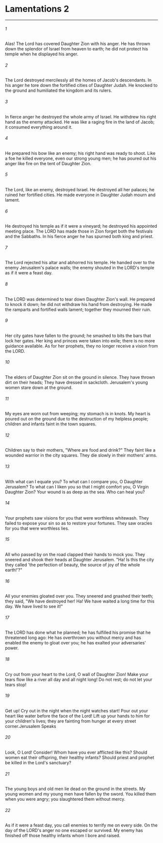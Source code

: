 # Lamentations 2
***



###### 1 
Alas! The Lord has covered Daughter Zion with his anger. He has thrown down the splendor of Israel from heaven to earth; he did not protect his temple when he displayed his anger. 

###### 2 
The Lord destroyed mercilessly all the homes of Jacob's descendants. In his anger he tore down the fortified cities of Daughter Judah. He knocked to the ground and humiliated the kingdom and its rulers. 

###### 3 
In fierce anger he destroyed the whole army of Israel. He withdrew his right hand as the enemy attacked. He was like a raging fire in the land of Jacob; it consumed everything around it. 

###### 4 
He prepared his bow like an enemy; his right hand was ready to shoot. Like a foe he killed everyone, even our strong young men; he has poured out his anger like fire on the tent of Daughter Zion. 

###### 5 
The Lord, like an enemy, destroyed Israel. He destroyed all her palaces; he ruined her fortified cities. He made everyone in Daughter Judah mourn and lament. 

###### 6 
He destroyed his temple as if it were a vineyard; he destroyed his appointed meeting place. The LORD has made those in Zion forget both the festivals and the Sabbaths. In his fierce anger he has spurned both king and priest. 

###### 7 
The Lord rejected his altar and abhorred his temple. He handed over to the enemy Jerusalem's palace walls; the enemy shouted in the LORD's temple as if it were a feast day. 

###### 8 
The LORD was determined to tear down Daughter Zion's wall. He prepared to knock it down; he did not withdraw his hand from destroying. He made the ramparts and fortified walls lament; together they mourned their ruin. 

###### 9 
Her city gates have fallen to the ground; he smashed to bits the bars that lock her gates. Her king and princes were taken into exile; there is no more guidance available. As for her prophets, they no longer receive a vision from the LORD. 

###### 10 
The elders of Daughter Zion sit on the ground in silence. They have thrown dirt on their heads; They have dressed in sackcloth. Jerusalem's young women stare down at the ground. 

###### 11 
My eyes are worn out from weeping; my stomach is in knots. My heart is poured out on the ground due to the destruction of my helpless people; children and infants faint in the town squares. 

###### 12 
Children say to their mothers, "Where are food and drink?" They faint like a wounded warrior in the city squares. They die slowly in their mothers' arms. 

###### 13 
With what can I equate you? To what can I compare you, O Daughter Jerusalem? To what can I liken you so that I might comfort you, O Virgin Daughter Zion? Your wound is as deep as the sea. Who can heal you? 

###### 14 
Your prophets saw visions for you that were worthless whitewash. They failed to expose your sin so as to restore your fortunes. They saw oracles for you that were worthless lies. 

###### 15 
All who passed by on the road clapped their hands to mock you. They sneered and shook their heads at Daughter Jerusalem. "Ha! Is this the city they called 'the perfection of beauty, the source of joy of the whole earth!'?" 

###### 16 
All your enemies gloated over you. They sneered and gnashed their teeth; they said, "We have destroyed her! Ha! We have waited a long time for this day. We have lived to see it!" 

###### 17 
The LORD has done what he planned; he has fulfilled his promise that he threatened long ago: He has overthrown you without mercy and has enabled the enemy to gloat over you; he has exalted your adversaries' power. 

###### 18 
Cry out from your heart to the Lord, O wall of Daughter Zion! Make your tears flow like a river all day and all night long! Do not rest; do not let your tears stop! 

###### 19 
Get up! Cry out in the night when the night watches start! Pour out your heart like water before the face of the Lord! Lift up your hands to him for your children's lives; they are fainting from hunger at every street corner.Jerusalem Speaks 

###### 20 
Look, O Lord! Consider! Whom have you ever afflicted like this? Should women eat their offspring, their healthy infants? Should priest and prophet be killed in the Lord's sanctuary? 

###### 21 
The young boys and old men lie dead on the ground in the streets. My young women and my young men have fallen by the sword. You killed them when you were angry; you slaughtered them without mercy. 

###### 22 
As if it were a feast day, you call enemies to terrify me on every side. On the day of the LORD's anger no one escaped or survived. My enemy has finished off those healthy infants whom I bore and raised.

